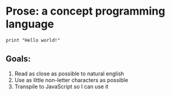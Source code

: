 # Prose: a concept programming language

```
print "Hello world!"
```

## Goals:

1. Read as close as possible to natural english
2. Use as little non-letter characters as possible
3. Transpile to JavaScript so I can use it
